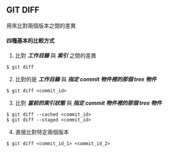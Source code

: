 ## GIT DIFF

用來比對兩個版本之間的差異

#### 四種基本的比較方式

1. 比對 ___工作目錄___ 與 ___索引___ 之間的差異
```
$ git diff
```

2. 比對的是 ___工作目錄___ 與 ___指定 commit 物件裡的那個 tree 物件___
```
$ git diff <commit_id>
```

3. 比對 ___當前的索引狀態___ 與 ___指定 commit 物件裡的那個 tree 物件___
```
$ git diff --cached <commit_id>
$ git diff --staged <commit_id>
```

4. 直接比對特定兩個版本
```
$ git diff <commit_id_1> <commit_id_2>
```